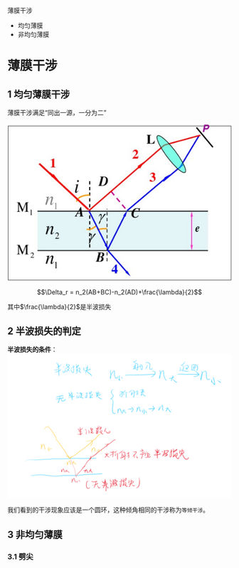 薄膜干涉
- 均匀薄膜
- 非均匀薄膜  


# 薄膜干涉  

## 1 均匀薄膜干涉
薄膜干涉满足“同出一源，一分为二”

![Alt text](v2-41cc7cf5829ae24b78cc2fe0eee77238_b.png)

$$\Delta_r = n_2(AB+BC)-n_2(AD)+\frac{\lambda}{2}$$

其中$\frac{\lambda}{2}$是半波损失
## 2 半波损失的判定
**半波损失的条件**：
![Alt text](image-8.png)

我们看到的干涉现象应该是一个圆环，这种倾角相同的干涉称为`等倾干涉`。


## 3 非均匀薄膜 

### 3.1 劈尖

